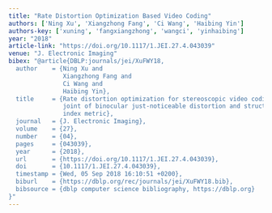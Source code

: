 ```yaml
---
title: "Rate Distortion Optimization Based Video Coding"
authors: ['Ning Xu', 'Xiangzhong Fang', 'Ci Wang', 'Haibing Yin']
authors-key: ['xuning', 'fangxiangzhong', 'wangci', 'yinhaibing']
year: "2018"
article-link: "https://doi.org/10.1117/1.JEI.27.4.043039"
venue: "J. Electronic Imaging"
bibex: "@article{DBLP:journals/jei/XuFWY18,
  author    = {Ning Xu and
               Xiangzhong Fang and
               Ci Wang and
               Haibing Yin},
  title     = {Rate distortion optimization for stereoscopic video coding based on
               joint of binocular just-noticeable distortion and structural similarity
               index metric},
  journal   = {J. Electronic Imaging},
  volume    = {27},
  number    = {04},
  pages     = {043039},
  year      = {2018},
  url       = {https://doi.org/10.1117/1.JEI.27.4.043039},
  doi       = {10.1117/1.JEI.27.4.043039},
  timestamp = {Wed, 05 Sep 2018 16:10:51 +0200},
  biburl    = {https://dblp.org/rec/journals/jei/XuFWY18.bib},
  bibsource = {dblp computer science bibliography, https://dblp.org}
}"
---
```

